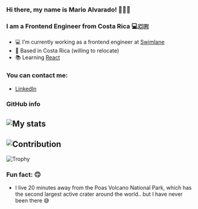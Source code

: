 ### Hi there, my name is Mario Alvarado! 🙋🏻‍♂️

### I am a Frontend Engineer from Costa Rica 💻🇨🇷

- 💻 I’m currently working as a frontend engineer at [Swimlane](https://swimlane.com/)
- 📍 Based in Costa Rica (willing to relocate)
- 📚 Learning [React](https://reactjs.org/)


### You can contact me: 
- [LinkedIn](www.linkedin.com/in/mario-alberto-alvarado-angulo-344a99165)


### GitHub info
![My stats](https://github-readme-stats.vercel.app/api?username=mario-alva&count_private=true&show_icons=true&theme=tokyonight)
-----
![Contribution](https://activity-graph.herokuapp.com/graph?username=mario-alva&theme=react-dark&hide_border=true&area=true)
-----
![Trophy](https://github-profile-trophy.vercel.app/?username=mario-alva&theme=tokyonight)


### Fun fact: 🙃

- I live 20 minutes away from the Poas Volcano National Park, which has the second largest active crater around the world.. but I have never been there 😅

